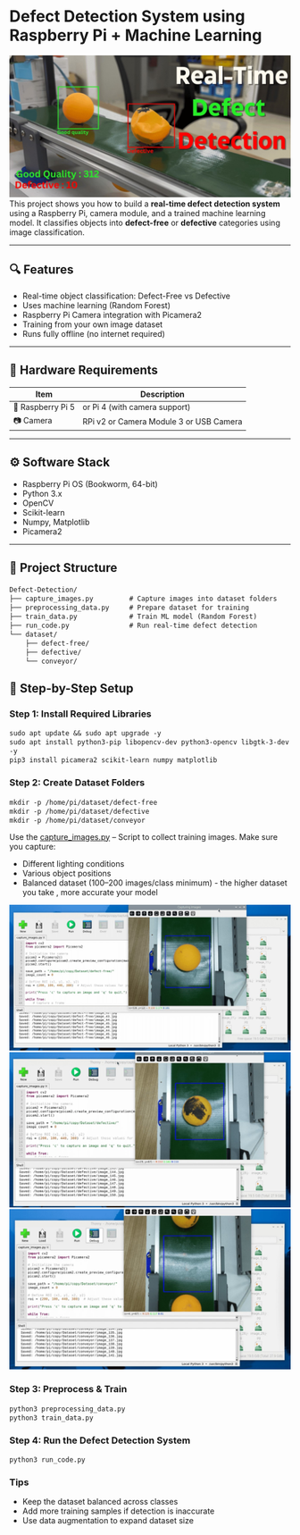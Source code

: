 #  Defect Detection System using Raspberry Pi + Machine Learning
![Defect Detection](images/thumbnail.jpg)
This project shows you how to build a **real-time defect detection system** using a Raspberry Pi, camera module, and a trained machine learning model. It classifies objects into **defect-free** or **defective** categories using image classification.

---

## 🔍 Features

- Real-time object classification: Defect-Free vs Defective  
- Uses machine learning (Random Forest)  
- Raspberry Pi Camera integration with Picamera2  
- Training from your own image dataset  
- Runs fully offline (no internet required)

---

## 🧰 Hardware Requirements

| Item | Description |
|------|-------------|
| 🧠 Raspberry Pi 5 | or Pi 4 (with camera support) |
| 📷 Camera |RPi v2 or Camera Module 3 or USB Camera |

---

## ⚙️ Software Stack

- Raspberry Pi OS (Bookworm, 64-bit)
- Python 3.x
- OpenCV
- Scikit-learn
- Numpy, Matplotlib
- Picamera2

---

## 📂 Project Structure

```plaintext
Defect-Detection/
├── capture_images.py         # Capture images into dataset folders
├── preprocessing_data.py     # Prepare dataset for training
├── train_data.py             # Train ML model (Random Forest)
├── run_code.py               # Run real-time defect detection
└── dataset/
    ├── defect-free/
    ├── defective/
    └── conveyor/
```

## 🔧 Step-by-Step Setup

### Step 1: Install Required Libraries

```
sudo apt update && sudo apt upgrade -y
sudo apt install python3-pip libopencv-dev python3-opencv libgtk-3-dev -y
pip3 install picamera2 scikit-learn numpy matplotlib
```

### Step 2: Create Dataset Folders

```
mkdir -p /home/pi/dataset/defect-free
mkdir -p /home/pi/dataset/defective
mkdir -p /home/pi/dataset/conveyor
```
Use the [capture_images.py](Defect-Detection/capture_images.py) – Script to collect training images. Make sure you capture:
- Different lighting conditions
- Various object positions
- Balanced dataset (100–200 images/class minimum) - the higher dataset you take , more accurate your model 

![Dataset Defect Free](images/defect-free.jpg)
![Dataset Defective](images/defective.jpg)
![Dataset Neutral](images/neutral.jpg)

### Step 3: Preprocess & Train

```
python3 preprocessing_data.py
python3 train_data.py
```

### Step 4: Run the Defect Detection System

```
python3 run_code.py
```

### Tips
- Keep the dataset balanced across classes
- Add more training samples if detection is inaccurate
- Use data augmentation to expand dataset size
